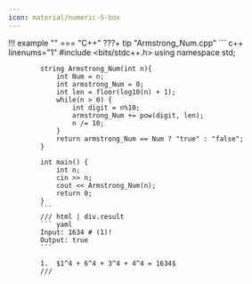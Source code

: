 ```yaml
---
icon: material/numeric-5-box
---
```


!!! example ""
    === "C++"
        ???+ tip "Armstrong_Num.cpp"
            ``` c++ linenums="1"
            #include <bits/stdc++.h>
            using namespace std;

            string Armstrong_Num(int n){
                int Num = n;
                int armstrong_Num = 0;
                int len = floor(log10(n) + 1);
                while(n > 0) {
                    int digit = n%10;
                    armstrong_Num += pow(digit, len);
                    n /= 10;
                }
                return armstrong_Num == Num ? "true" : "false";
            }

            int main() {
                int n;
                cin >> n;
                cout << Armstrong_Num(n);
                return 0;
            }
            ```
            /// html | div.result
            ``` yaml
            Input: 1634 # (1)!
            Output: true
            ```

            1.  $1^4 + 6^4 + 3^4 + 4^4 = 1634$
            ///